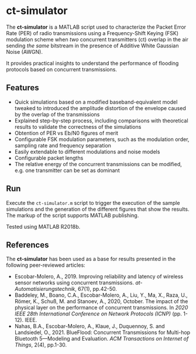# ct-simulator

The **ct-simulator** is a MATLAB script used to characterize the Packet Error Rate (PER) of radio transmissions using a Frequency-Shift Keying (FSK) modulation scheme when *two* concurrent transmitters (ct) overlap in the air sending *the same* bitstream in the presence of Additive White Gaussian Noise (AWGN). 

It provides practical insights to understand the performance of flooding protocols based on concurrent transmissions.


## Features

- Quick simulations based on a modified baseband-equivalent model tweaked to introduced the amplitude distortion of the envelope caused by the overlap of the transmissions
- Explained step-by-step process, including comparisons with theoretical results to validate the correctness of the simulations
- Obtention of PER vs Eb/N0 figures of merit
- Configurable FSK modulation parameters, such as the modulation order, sampling rate and frequency separation
- Easily extendable to different modulations and noise models
- Configurable packet lengths
- The relative energy of the concurrent transmissions can be modified, e.g. one transmitter can be set as dominant


## Run

Execute the `ct-simulator.m` script to trigger the execution of the sample simulations and the generation of the different figures that show the results. The markup of the script supports MATLAB publishing.

Tested using MATLAB R2018b.


## References

The **ct-simulator** has been used as a base for results presented in the following peer-reviewed articles:

- Escobar-Molero, A., 2019. Improving reliability and latency of wireless sensor networks using concurrent transmissions. *at-Automatisierungstechnik*, 67(1), pp.42-50.
- Baddeley, M., Boano, C.A., Escobar-Molero, A., Liu, Y., Ma, X., Raza, U., Römer, K., Schuß, M. and Stanoev, A., 2020, October. The impact of the physical layer on the performance of concurrent transmissions. In *2020 IEEE 28th International Conference on Network Protocols (ICNP)* (pp. 1-12). IEEE.
- Nahas, B.A., Escobar-Molero, A., Klaue, J., Duquennoy, S. and Landsiedel, O., 2021. BlueFlood: Concurrent Transmissions for Multi-hop Bluetooth 5—Modeling and Evaluation. *ACM Transactions on Internet of Things*, 2(4), pp.1-30.